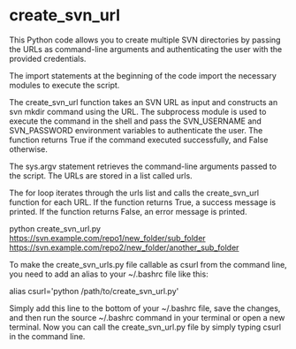 # create_svn_url
This Python code allows you to create multiple SVN directories by passing the URLs as command-line arguments and authenticating the user with the provided credentials.


The import statements at the beginning of the code import the necessary modules to execute the script.

The create_svn_url function takes an SVN URL as input and constructs an svn mkdir command using the URL. The subprocess module is used to execute the command in the shell and pass the SVN_USERNAME and SVN_PASSWORD environment variables to authenticate the user. The function returns True if the command executed successfully, and False otherwise.

The sys.argv statement retrieves the command-line arguments passed to the script. The URLs are stored in a list called urls.

The for loop iterates through the urls list and calls the create_svn_url function for each URL. If the function returns True, a success message is printed. If the function returns False, an error message is printed.

python create_svn_url.py https://svn.example.com/repo1/new_folder/sub_folder https://svn.example.com/repo2/new_folder/another_sub_folder


To make the create_svn_urls.py file callable as csurl from the command line, you need to add an alias to your ~/.bashrc file like this:

alias csurl='python /path/to/create_svn_url.py'

Simply add this line to the bottom of your ~/.bashrc file, save the changes, and then run the source ~/.bashrc command in your terminal or open a new terminal. Now you can call the create_svn_url.py file by simply typing csurl in the command line.
